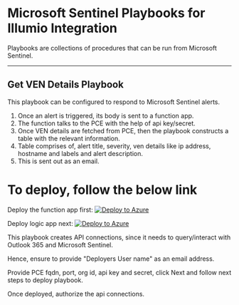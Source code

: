 # Microsoft Sentinel Playbooks for Illumio Integration

Playbooks are collections of procedures that can be run from Microsoft Sentinel.  

---

## Get VEN Details Playbook

This playbook can be configured to respond to Microsoft Sentinel alerts.

1. Once an alert is triggered, its body is sent to a function app.
2. The function talks to the PCE with the help of api key/secret.
3. Once VEN details are fetched from PCE, then the playbook constructs a table with the relevant information.
4. Table comprises of, alert title, severity, ven details like ip address, hostname and labels and alert description.
5. This is sent out as an email.

# To deploy, follow the below link 
Deploy the function app first:
[![Deploy to Azure](https://aka.ms/deploytoazurebutton)](https://portal.azure.com/#create/Microsoft.Template/uri/https%3A%2F%2Fraw.githubusercontent.com%2Fillumio-shield%2FAzure-Sentinel%2Frefs%2Fheads%2Fillumio-sentinel-playbooks-v2%2FSolutions%2FIllumioSaaS%2FPlaybooks%2FCustomConnector%2FIllumioSaaS_FunctionAppConnector%2Fazuredeploy.json)

Deploy logic app next:
[![Deploy to Azure](https://aka.ms/deploytoazurebutton)](https://portal.azure.com/#create/Microsoft.Template/uri/https%3A%2F%2Fraw.githubusercontent.com%2FAzure%2FAzure-Sentinel%2Frefs%2Fheads%2Fmaster%2FSolutions%2FIllumioSaaS%2FPlaybooks%2FIllumio-Get-Ven-Details%2Fazuredeploy.json)


This playbook creates API connections, since it needs to query/interact with Outlook 365 and Microsoft Sentinel.

Hence, ensure to provide "Deployers User name" as an email address. 

Provide PCE fqdn, port, org id, api key and secret, click Next and follow next steps to deploy playbook.

Once deployed, authorize the api connections.